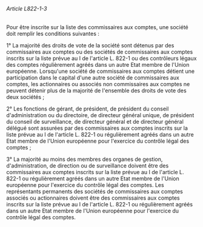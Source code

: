 ###### Article L822-1-3

Pour être inscrite sur la liste des commissaires aux comptes, une société doit remplir les conditions suivantes :

1° La majorité des droits de vote de la société sont détenus par des commissaires aux comptes ou des sociétés de commissaires aux comptes inscrits sur la liste prévue au I de l'article L. 822-1 ou des contrôleurs légaux des comptes régulièrement agréés dans un autre Etat membre de l'Union européenne. Lorsqu'une société de commissaires aux comptes détient une participation dans le capital d'une autre société de commissaires aux comptes, les actionnaires ou associés non commissaires aux comptes ne peuvent détenir plus de la majorité de l'ensemble des droits de vote des deux sociétés ;

2° Les fonctions de gérant, de président, de président du conseil d'administration ou du directoire, de directeur général unique, de président du conseil de surveillance, de directeur général et de directeur général délégué sont assurées par des commissaires aux comptes inscrits sur la liste prévue au I de l'article L. 822-1 ou régulièrement agréés dans un autre Etat membre de l'Union européenne pour l'exercice du contrôle légal des comptes ;

3° La majorité au moins des membres des organes de gestion, d'administration, de direction ou de surveillance doivent être des commissaires aux comptes inscrits sur la liste prévue au I de l'article L. 822-1 ou régulièrement agréés dans un autre Etat membre de l'Union européenne pour l'exercice du contrôle légal des comptes. Les représentants permanents des sociétés de commissaires aux comptes associés ou actionnaires doivent être des commissaires aux comptes inscrits sur la liste prévue au I de l'article L. 822-1 ou régulièrement agréés dans un autre Etat membre de l'Union européenne pour l'exercice du contrôle légal des comptes.


